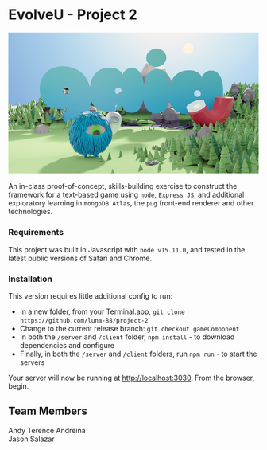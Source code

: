 # EvolveU - Project 2

<img src="https://github.com/Luna-88/project-2/blob/gameComponent/client/src/assets/images/backgrounds/github_bg.png" width="600">

An in-class proof-of-concept, skills-building exercise to construct the framework for a text-based game using `node`, `Express JS`, and additional exploratory learning in `mongoDB Atlas`, the `pug` front-end renderer and other technologies.

### Requirements

This project was built in Javascript with `node v15.11.0`, and tested in the latest public versions of Safari and Chrome.

### Installation

This version requires little additional config to run:

-   In a new folder, from your Terminal.app, `git clone https://github.com/luna-88/project-2`
-   Change to the current release branch: `git checkout gameComponent`
-   In both the `/server` and `/client` folder, `npm install` - to download dependencies and configure
-   Finally, in both the `/server` and `/client` folders, run `npm run` - to start the servers

Your server will now be running at [http://localhost:3030](http://localhost:3030). From the browser, begin.

## Team Members

Andy
Terence
Andreina  
Jason Salazar
